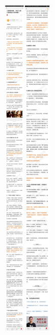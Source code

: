 ![](../../images/2017年07月/GX0708人情债攻略：为什么说人情债是关系神器？.jpg)
![](../../images/2017年07月/GX0708人情债攻略：为什么说人情债是关系神器？2.jpg)

